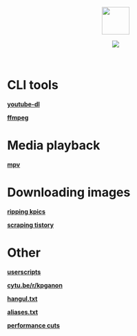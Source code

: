 <p align="center">
<img src="http://i.imgur.com/nOcOnyE.gif" height="64" width="64">
</p>
<p align="center">
<img src="http://i.imgur.com/fRjPY8E.gif">
</p>

<br>

# CLI tools

[**youtube-dl**](https://github.com/kpganon/Guides/blob/master/youtube-dl%20guide%20v3.0.txt)

[**ffmpeg**](https://github.com/kpganon/Guides/blob/master/ffmpeg%20guide%20v1.1.txt)

# Media playback

[**mpv**](https://github.com/kpganon/MPV)

# Downloading images

[**ripping kpics**](https://github.com/kpganon/Guides/blob/master/ripping%20kpics%20with%20downthemall.txt)

[**scraping tistory**](https://github.com/kpganon/Guides/blob/master/scraping%20tistory%20v1.2.txt)

# Other

[**userscripts**](https://github.com/kpganon/Guides/blob/master/userscripts.txt)

[**cytu.be/r/kpganon**](https://github.com/kpganon/Guides/blob/master/cytube.txt)

[**hangul.txt**](https://github.com/kpganon/Guides/blob/master/hangul.txt)

[**aliases.txt**](https://github.com/kpganon/Guides/blob/master/aliases.txt)

[**performance cuts**](https://github.com/kpganon/Guides/blob/master/show%20resources.txt)
